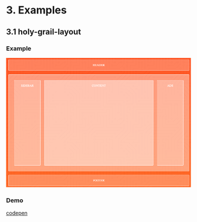 # 3. Examples

## 3.1 holy-grail-layout

### Example
![](../../docs/holy-grail-layout.png)

### Demo 
[codepen](https://codepen.io/andrius111/pen/xxGBpBd)
